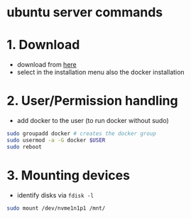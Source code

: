 ubuntu server commands
===
# 1. Download

* download from [here](https://www.ubuntu.com/download/server)
* select in the installation menu also the docker installation

# 2. User/Permission handling

* add docker to the user (to run docker without sudo)

````bash
sudo groupadd docker # creates the docker group
sudo usermod -a -G docker $USER
sudo reboot
````

# 3. Mounting devices

* identify disks via `fdisk -l`

```bash
sudo mount /dev/nvme1n1p1 /mnt/
```
